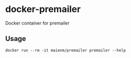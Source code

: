 # docker-premailer

Docker container for premailer

## Usage

```
docker run --rm -it maienm/premailer premailer --help
```
